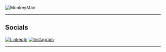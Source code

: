 ![MonkeyMan](https://i.giphy.com/media/v1.Y2lkPTc5MGI3NjExbmI4ajY3bHhuZ2l4MHh2c3NxczVieG91Z2lldG9qa3h4a2V0eG1ubiZlcD12MV9pbnRlcm5hbF9naWZfYnlfaWQmY3Q9Zw/QXwtfadqo7wbfmT46H/giphy.gif)

---
<h2>Socials</h2>

[![LinkedIn](https://img.shields.io/badge/LinkedIn-0077B5?style=for-the-badge&logo=linkedin&logoColor=white)](https://linkedin.com/in/clark-thurston)
[![Instagram](https://img.shields.io/badge/Instagram-E4405F?style=for-the-badge&logo=instagram&logoColor=white)](https://www.instagram.com/hemlock.hollow/)

---

<!--
**boohag/boohag** is a ✨ _special_ ✨ repository because its `README.md` (this file) appears on your GitHub profile.

Here are some ideas to get you started:

- 🔭 I’m currently working on ...
- 🌱 I’m currently learning ...
- 👯 I’m looking to collaborate on ...
- 🤔 I’m looking for help with ...
- 💬 Ask me about ...
- 📫 How to reach me: ...
- 😄 Pronouns: ...
- ⚡ Fun fact: ...
-->
